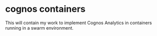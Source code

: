 # cognos containers
This will contain my work to implement Cognos Analytics in containers running in a swarm environment.